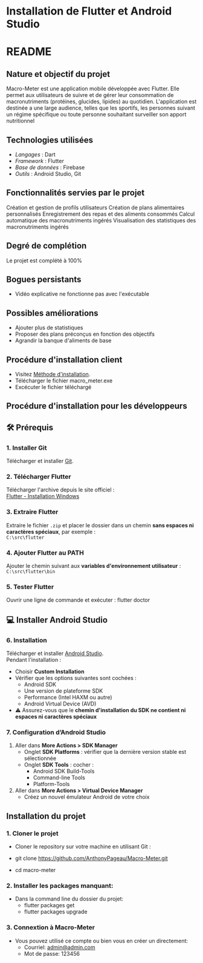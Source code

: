 # Installation de Flutter et Android Studio



# README

## Nature et objectif du projet

Macro-Meter est une application mobile développée avec Flutter. Elle permet aux utilisateurs de suivre et de gérer leur consommation de macronutriments (protéines, glucides, lipides) au quotidien. L'application est destinée a une large audience, telles que les sportifs, les personnes suivant un régime spécifique ou toute personne souhaitant surveiller son apport nutritionnel

## Technologies utilisées

- *Langages* : Dart
- *Framework* : Flutter
- *Base de données* : Firebase
- *Outils* : Android Studio, Git

## Fonctionnalités servies par le projet

Création et gestion de profils utilisateurs
Création de plans alimentaires personnalisés
Enregistrement des repas et des aliments consommés
Calcul automatique des macronutriments ingérés
Visualisation des statistiques des macronutriments ingérés


## Degré de complétion

Le projet est complété à 100%

## Bogues persistants
  - Vidéo explicative ne fonctionne pas avec l'exécutable


## Possibles améliorations

  - Ajouter plus de statistiques
  - Proposer des plans préconçus en fonction des objectifs
  - Agrandir la banque d'aliments de base


## Procédure d'installation client

  - Visitez [Méthode d'installation](https://github.com/AnthonyPageau/Macro-Meter/releases).
  - Télécharger le fichier macro_meter.exe
  - Excécuter le fichier téléchargé


## Procédure d'installation pour les développeurs

## 🛠️ Prérequis

### 1. Installer Git
Télécharger et installer [Git](https://gitforwindows.org/).

### 2. Télécharger Flutter
Télécharger l'archive depuis le site officiel :  
[Flutter - Installation Windows](https://docs.flutter.dev/get-started/install/windows/mobile)

### 3. Extraire Flutter
Extraire le fichier `.zip` et placer le dossier dans un chemin **sans espaces ni caractères spéciaux**, par exemple :  
`C:\src\flutter`

### 4. Ajouter Flutter au PATH
Ajouter le chemin suivant aux **variables d'environnement utilisateur** :  
`C:\src\flutter\bin`

### 5. Tester Flutter
Ouvrir une ligne de commande et exécuter : 
flutter doctor

## 💻 Installer Android Studio

### 6. Installation
Télécharger et installer [Android Studio](https://developer.android.com/studio?hl=fr).  
Pendant l'installation :
- Choisir **Custom Installation**
- Vérifier que les options suivantes sont cochées :
  - Android SDK
  - Une version de plateforme SDK
  - Performance (Intel HAXM ou autre)
  - Android Virtual Device (AVD)
- ⚠️ Assurez-vous que le **chemin d'installation du SDK ne contient ni espaces ni caractères spéciaux**

### 7. Configuration d’Android Studio
1. Aller dans **More Actions > SDK Manager**  
   - Onglet **SDK Platforms** : vérifier que la dernière version stable est sélectionnée  
   - Onglet **SDK Tools** : cocher :
     - Android SDK Build-Tools  
     - Command-line Tools  
     - Platform-Tools  
2. Aller dans **More Actions > Virtual Device Manager**  
   - Créez un nouvel émulateur Android de votre choix

## Installation du projet

### 1. Cloner le projet

  - Cloner le repository sur votre machine en utilisant Git :

  - git clone https://github.com/AnthonyPageau/Macro-Meter.git

  - cd macro-meter

### 2. Installer les packages manquant:
  - Dans la command line du dossier du projet:
    - flutter packages get
    - flutter packages upgrade
   
### 3. Connextion à Macro-Meter
  - Vous pouvez utilisé ce compte ou bien vous en créer un directement:
    - Courriel: admin@admin.com
    - Mot de passe: 123456
